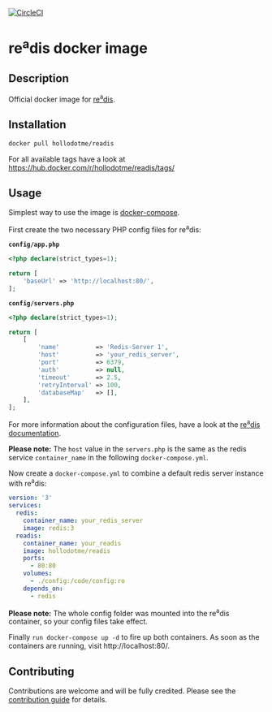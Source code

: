 [![CircleCI](https://circleci.com/gh/hollodotme/readis-docker-image.svg?style=svg)](https://circleci.com/gh/hollodotme/readis-docker-image)

# re<sup>a</sup>dis docker image

## Description

Official docker image for [re<sup>a</sup>dis](https://github.com/hollodotme/readis).

## Installation

```bash
docker pull hollodotme/readis
```

For all available tags have a look at https://hub.docker.com/r/hollodotme/readis/tags/

## Usage

Simplest way to use the image is [docker-compose](https://docs.docker.com/compose/).

First create the two necessary PHP config files for re<sup>a</sup>dis:

**`config/app.php`**
```php
<?php declare(strict_types=1);

return [
    'baseUrl' => 'http://localhost:80/',
];
```

**`config/servers.php`**
```php
<?php declare(strict_types=1);

return [
	[
		'name'          => 'Redis-Server 1',
		'host'          => 'your_redis_server',
		'port'          => 6379,
		'auth'          => null,
		'timeout'       => 2.5,
		'retryInterval' => 100,
		'databaseMap'   => [],
	],
];
```

For more information about the configuration files, have a look at 
the [re<sup>a</sup>dis documentation](https://github.com/hollodotme/readis/blob/master/README.md).

**Please note:** The `host` value in the `servers.php` is the same as the redis service `container_name` 
in the following `docker-compose.yml`.  

Now create a `docker-compose.yml` to combine a default redis server instance with re<sup>a</sup>dis:

```yml
version: '3'
services:
  redis:
    container_name: your_redis_server
    image: redis:3
  readis:
    container_name: your_readis
    image: hollodotme/readis
    ports:
      - 80:80
    volumes:
      - ./config:/code/config:ro
    depends_on:
      - redis
```

**Please note:** The whole config folder was mounted into the re<sup>a</sup>dis container, so your config files take effect.

Finally `run docker-compose up -d` to fire up both containers. 
As soon as the containers are running, visit http://localhost:80/.

## Contributing

Contributions are welcome and will be fully credited. Please see the [contribution guide](.github/CONTRIBUTING.md) for details.
